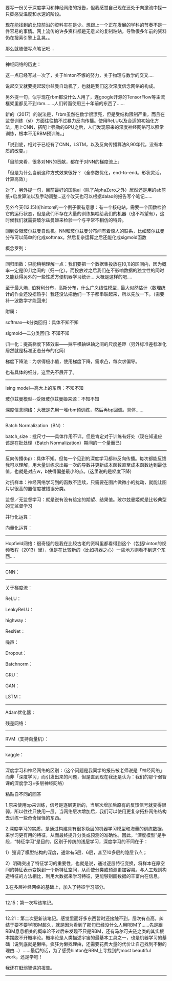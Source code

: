 要写一份关于深度学习和神经网络的报告，但我感觉自己现在还处于向激流中探一只脚感受温度和水速的阶段。

现在能找到的比较前沿的资料实在是少。想跟上一个正在发展的学科的节奏不是一件容易的事情。网上流传的许多资料都是无意义的复制粘贴，导致很多年前的资料仍在搜索引擎上乱晃。。

那么就随便写点笔记吧...

---

神经网络的历史：

这一点已经写过一次了，关于hinton不懈的努力，关于物理与数学的交叉....

说起交叉就要提起玻尔兹曼自动机了，也就是我们这次深度信念网络的构成。

另外提一句，似乎现在rbm都没什么人用了，连google开源的TensorFlow等主流框架里都见不到rbm.......人们转而使用三十年前的东西了......

新的（2017）的说法是，「rbm虽然在数学很漂亮，但是受结构限制严重，而且在监督训练（sl）方面往往搞不过暴力反向传播。使用ReLU以及合适的初始化方法，用上CNN，搭配上强劲的GPU之后，人们发现原来的深度神经网络可以照常训练，根本不用RBM预训练。」

「说到底，相对于已经有了CNN，LSTM，以及反向传播算法8,90年代，没有本质的改变。」

「目前来看，很多对NN的贡献，都在于对NN的梯度流上」

「但是为什么当前这种方式效果很好？（全参数优化，end-to-end。形状灵活。计算高效）」

对了，另外提一句，目前最好的国象ai（除了AlphaZero之外）居然还是用的ab剪纸+启发算法以及手动调整...这个改天也可以根据dalao的报告写个笔记……

另外今天(12.15)听hinton的一个例子很有意思：有一个核电站，需要一个函数检验它的运行状态，但是我们不存在大量的训练集喂给我们的机器（也不希望有），这时候我们就需要玻尔兹曼姬来检验一个与平常不相仿的特异。

回到受限玻尔兹曼自动机。NN和玻尔兹曼分布间有着惊人的联系，比如玻尔兹曼分布可以简单的化成softmax。然后复杂运算之后还能化成sigmoid函数

概念罗列：

---

回归函数：只能稍稍理解一点：我们要把一个数据集投放在[0,1]的区间内，因为概率一定是[0,1]之间的（归一化）。而投放过之后我们在不影响数据的独立性的同时又能获得另外的一些性质方便机器学习统计....大概是这样的吧....

至于最大熵...伯努利分布，高斯分布，什么广义线性模型...最大似然估计（数理统计的作业还没捂热乎）我还没法把他们一下子都串联起来，所以先放一下。（需要补一波数学才能回来）

附属：

softmax—k分类回归：具体不知不知

sigmoid—二分类回归: 不知不知

归一化：提高梯度下降效率——抹平横轴纵轴之间的尺度差距（另外标准差标准化居然就是标准正态分布的化简）

梯度下降法：为求得极小值，使用梯度下降，需求凸，每次求偏导。

也有具体的细分。这里先不展开了。

---

Ising model—高大上的东西：不知不知

玻尔兹曼模型--受限玻尔兹曼姬来源：不知不知

深度信念网络：大概是先用一堆rbm预训练，然后再bp回调。具体……

---

Batch Normalization（BN）：

batch_size：批尺寸——具体作用不详。但是肯定对于训练有好处（现在知道应该是在批处理（Batch Normalization）期间的一个量而已）

---

反向传播(bp)：具体不知。但每一个见到的深度学习都带反向传播。每次都能反馈我可以理解，用大量训练求出每一次的导数并更新成本函数直至成本函数达到最低值，也就是对应w，b使得偏差最小的点。(这里说的是梯度下降)

对抗样本：神经网络学习到的函数不连续，只需要在图片做微小的扰动，就能让图片以很高的置信度被错误分类。

监督／无监督学习：就是说有没有给定的期望、结果值。玻尔兹曼姬就是比较典型的无监督学习

并行化运算：

向量化运算：

---

Hopfield网络：很奇怪的是我在比较古老的资料里都看得到这个（包括hinton的视频教程（2013）里），但是在比较新的（比如机器之心）一些地方则看不到这个东西....



---

CNN：

---

关于梯度流：

ReLU：

LeakyReLU：

highway：

ResNet：

噪声：

Dropout：

Batchnorm：

GRU：

GAN：

LSTM：

---

Adam优化器：

残差网络：

---

RVM（支持向量机）：



---

kaggle：

---

深度学习和神经网络的区别：（这个问题是我同学的报告被老师说是「神经网络」而非「深度学习」而引发出来的问题，但是直到现在我还是认为：我们的那个弱智课的深度学习=多层神经网络）

粘贴自不同的回答

1.原来使用bp来训练，信号是逐层更新的，当层次增加后原有的反馈信号就变得很弱，所以往往只使用一层。当网络层次增加后，我们可以使用更复杂拓扑网络结构去训练一些奇奇怪怪的东西。

2.深度学习的实质，是通过构建具有很多隐层的机器学习模型和海量的训练数据，来学习更有用的特征，从而最终提升分类或预测的准确性。因此，“深度模型”是手段，“特征学习”是目的。区别于传统的浅层学习，深度学习的不同在于：

1）强调了模型结构的深度，通常有5层、6层，甚至10多层的隐层节点；

2）明确突出了特征学习的重要性，也就是说，通过逐层特征变换，将样本在原空间的特征表示变换到一个新特征空间，从而使分类或预测更加容易。与人工规则构造特征的方法相比，利用大数据来学习特征，更能够刻画数据的丰富内在信息。

3.在多层神经网络的基础上，加入了特征学习部分。



---

12.15：第一次写该笔记。

---

12.21：第二次更新该笔记。感觉里面好多东西暂时还接触不到，层次有点高。纠结于要不要学RBM超久，就是因为看到了那句已经没什么人用RBM了……先是跟RBM息息相关的概率论不过后来发现不只是RBM，还有马尔可夫链之类的其实根本摆脱不开概率论。概率论是人类描述宇宙的最基本工具之一，也是机器学习的基础（说到底就是懒咯，疯狂为懒找理由，还需要花费大量的代价让自己找到不懒的理由...）......最后的话，为了感受hinton在RBM上寻找到的most beautiful work，还是学吧！

我还在赶弱智课的报告。

---